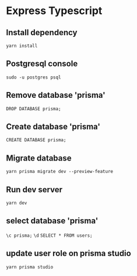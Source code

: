 # Express Typescript

## Install dependency
`yarn install`

## Postgresql console
`sudo -u postgres psql`

## Remove database 'prisma'
`DROP DATABASE prisma;`

## Create database 'prisma'
`CREATE DATABASE prisma;`

## Migrate database
`yarn prisma migrate dev --preview-feature`

## Run dev server
`yarn dev`

## select database 'prisma'
`\c prisma;`
`\d`
`SELECT * FROM users;`

## update user role on prisma studio
`yarn prisma studio`
